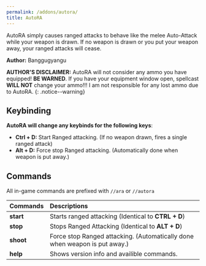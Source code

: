 ```yaml
---
permalink: /addons/autora/
title: AutoRA
---
```


AutoRA simply causes ranged attacks to behave like the melee Auto-Attack while your weapon is drawn.  If no weapon is drawn or you put your weapon away, your ranged attacks will cease.

**Author:** Banggugyangu

**AUTHOR'S DISCLAIMER:** AutoRA will not consider any ammo you have equipped! **BE WARNED**.  If you have your equipment window open, spellcast 
**WILL NOT** change your ammo!!! I am not responsible for any lost ammo due to AutoRA.
{: .notice--warning}

## Keybinding

**AutoRA will change any keybinds for the following keys**:

* **Ctrl + D:**  Start Ranged attacking.  (If no weapon drawn, fires a single ranged attack)
* **Alt + D:**  Force stop Ranged attacking.  (Automatically done when weapon is put away.)

## Commands

All in-game commands are prefixed with `//ara` or `//autora`

|Commands   |Descriptions|
|:---|:---|
|**start**  |Starts ranged attacking (Identical to **CTRL + D**)|
|**stop**   |Stops Ranged Attacking (Identical to **ALT + D**)|
|**shoot**  |Force stop Ranged attacking. (Automatically done when weapon is put away.)|
|**help**   |Shows version info and availible commands.|


